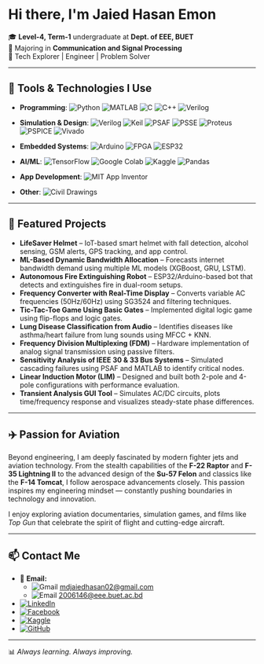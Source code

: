 # Hi there, I'm Jaied Hasan Emon 

🎓 **Level-4, Term-1** undergraduate at **Dept. of EEE, BUET**  
🎯 Majoring in **Communication and Signal Processing**  
🚀 Tech Explorer | Engineer | Problem Solver  

---

## 🔧 Tools & Technologies I Use

- **Programming**:
![Python](https://img.shields.io/badge/-Python-3776AB?logo=python&logoColor=white)
![MATLAB](https://img.shields.io/badge/-MATLAB-orange?logo=mathworks)
![C](https://img.shields.io/badge/-C-00599C?logo=c&logoColor=white)
![C++](https://img.shields.io/badge/-C++-00599C?logo=c%2B%2B&logoColor=white)
![Verilog](https://img.shields.io/badge/-Verilog-ffcc00?logoColor=black)

- **Simulation & Design**:
![Verilog](https://img.shields.io/badge/-Verilog-ffcc00?logoColor=black)
![Keil](https://img.shields.io/badge/-Keil-blue)
![PSAF](https://img.shields.io/badge/-PSAF-darkgreen)
![PSSE](https://img.shields.io/badge/-PSSE-green)
![Proteus](https://img.shields.io/badge/-Proteus-000?logoColor=white)
![PSPICE](https://img.shields.io/badge/-PSPICE-red)
![Vivado](https://img.shields.io/badge/-Vivado-yellow)

- **Embedded Systems**:
![Arduino](https://img.shields.io/badge/-Arduino-00979D?logo=arduino&logoColor=white)
![FPGA](https://img.shields.io/badge/-FPGA-blue)
![ESP32](https://img.shields.io/badge/-ESP32-E7352C?style=flat&logo=espressif&logoColor=white)

- **AI/ML**:
![TensorFlow](https://img.shields.io/badge/-TensorFlow-FF6F00?logo=tensorflow&logoColor=white)
![Google Colab](https://img.shields.io/badge/-Colab-F9AB00?logo=google-colab&logoColor=white)
![Kaggle](https://img.shields.io/badge/-Kaggle-20BEFF?logo=kaggle&logoColor=white)
![Pandas](https://img.shields.io/badge/-Pandas-150458?logo=pandas)

- **App Development**:
![MIT App Inventor](https://img.shields.io/badge/-MIT%20App%20Inventor-fcc624?logo=app-inventor&logoColor=black)

- **Other**:
![Civil Drawings](https://img.shields.io/badge/-Civil%20Drawings-grey)

---

## 📌 Featured Projects

- **LifeSaver Helmet** – IoT-based smart helmet with fall detection, alcohol sensing, GSM alerts, GPS tracking, and app control.
- **ML-Based Dynamic Bandwidth Allocation** – Forecasts internet bandwidth demand using multiple ML models (XGBoost, GRU, LSTM).
- **Autonomous Fire Extinguishing Robot** – ESP32/Arduino-based bot that detects and extinguishes fire in dual-room setups.
- **Frequency Converter with Real-Time Display** – Converts variable AC frequencies (50Hz/60Hz) using SG3524 and filtering techniques.
- **Tic-Tac-Toe Game Using Basic Gates** – Implemented digital logic game using flip-flops and logic gates.
- **Lung Disease Classification from Audio** – Identifies diseases like asthma/heart failure from lung sounds using MFCC + KNN.
- **Frequency Division Multiplexing (FDM)** – Hardware implementation of analog signal transmission using passive filters.
- **Sensitivity Analysis of IEEE 30 & 33 Bus Systems** – Simulated cascading failures using PSAF and MATLAB to identify critical nodes.
- **Linear Induction Motor (LIM)** – Designed and built both 2-pole and 4-pole configurations with performance evaluation.
- **Transient Analysis GUI Tool** – Simulates AC/DC circuits, plots time/frequency response and visualizes steady-state phase differences.

---

## ✈️ Passion for Aviation

Beyond engineering, I am deeply fascinated by modern fighter jets and aviation technology. From the stealth capabilities of the **F-22 Raptor** and **F-35 Lightning II** to the advanced design of the **Su-57 Felon** and classics like the **F-14 Tomcat**, I follow aerospace advancements closely. This passion inspires my engineering mindset — constantly pushing boundaries in technology and innovation.

I enjoy exploring aviation documentaries, simulation games, and films like *Top Gun* that celebrate the spirit of flight and cutting-edge aircraft.

---

## 📫 Contact Me

- 📧 **Email:**  
  - ![Gmail](https://img.shields.io/badge/-Gmail-D14836?logo=gmail&logoColor=white) mdjaiedhasan02@gmail.com  
  - ![Email](https://img.shields.io/badge/-Email-6fcf97?logo=mail&logoColor=white) 2006146@eee.buet.ac.bd  
-  [![LinkedIn](https://img.shields.io/badge/-LinkedIn-0A66C2?logo=linkedin&logoColor=white)](https://www.linkedin.com/in/md-jaied-hasan)
-  [![Facebook](https://img.shields.io/badge/-Facebook-1877F2?logo=facebook&logoColor=white)](https://www.facebook.com/jh.emon.002)
-  [![Kaggle](https://img.shields.io/badge/-Kaggle-20BEFF?logo=kaggle&logoColor=white)](https://www.kaggle.com/jaiedhasanemon)
-  [![GitHub](https://img.shields.io/badge/-GitHub-181717?logo=github&logoColor=white)](https://github.com/jh-emon002)


---

📊 _Always learning. Always improving._
